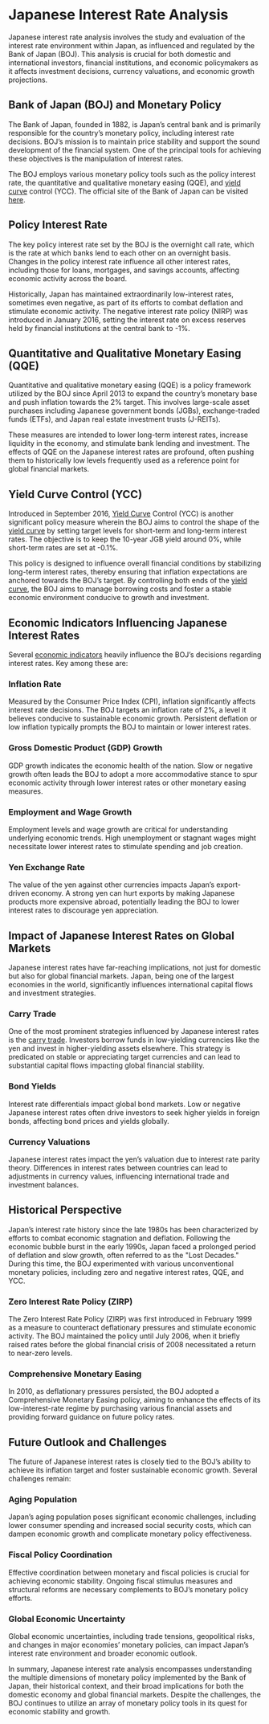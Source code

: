 # Japanese Interest Rate Analysis

Japanese interest rate analysis involves the study and evaluation of the interest rate environment within Japan, as influenced and regulated by the Bank of Japan (BOJ). This analysis is crucial for both domestic and international investors, financial institutions, and economic policymakers as it affects investment decisions, currency valuations, and economic growth projections.

## Bank of Japan (BOJ) and Monetary Policy

The Bank of Japan, founded in 1882, is Japan’s central bank and is primarily responsible for the country’s monetary policy, including interest rate decisions. BOJ’s mission is to maintain price stability and support the sound development of the financial system. One of the principal tools for achieving these objectives is the manipulation of interest rates. 

The BOJ employs various monetary policy tools such as the policy interest rate, the quantitative and qualitative monetary easing (QQE), and [yield curve](../y/yield_curve.md) control (YCC). The official site of the Bank of Japan can be visited [here](https://www.boj.or.jp/en/).

## Policy Interest Rate

The key policy interest rate set by the BOJ is the overnight call rate, which is the rate at which banks lend to each other on an overnight basis. Changes in the policy interest rate influence all other interest rates, including those for loans, mortgages, and savings accounts, affecting economic activity across the board.

Historically, Japan has maintained extraordinarily low-interest rates, sometimes even negative, as part of its efforts to combat deflation and stimulate economic activity. The negative interest rate policy (NIRP) was introduced in January 2016, setting the interest rate on excess reserves held by financial institutions at the central bank to -1%.

## Quantitative and Qualitative Monetary Easing (QQE)

Quantitative and qualitative monetary easing (QQE) is a policy framework utilized by the BOJ since April 2013 to expand the country’s monetary base and push inflation towards the 2% target. This involves large-scale asset purchases including Japanese government bonds (JGBs), exchange-traded funds (ETFs), and Japan real estate investment trusts (J-REITs).

These measures are intended to lower long-term interest rates, increase liquidity in the economy, and stimulate bank lending and investment. The effects of QQE on the Japanese interest rates are profound, often pushing them to historically low levels frequently used as a reference point for global financial markets.

## Yield Curve Control (YCC)

Introduced in September 2016, [Yield Curve](../y/yield_curve.md) Control (YCC) is another significant policy measure wherein the BOJ aims to control the shape of the [yield curve](../y/yield_curve.md) by setting target levels for short-term and long-term interest rates. The objective is to keep the 10-year JGB yield around 0%, while short-term rates are set at -0.1%.

This policy is designed to influence overall financial conditions by stabilizing long-term interest rates, thereby ensuring that inflation expectations are anchored towards the BOJ’s target. By controlling both ends of the [yield curve](../y/yield_curve.md), the BOJ aims to manage borrowing costs and foster a stable economic environment conducive to growth and investment.

## Economic Indicators Influencing Japanese Interest Rates

Several [economic indicators](../e/economic_indicators.md) heavily influence the BOJ’s decisions regarding interest rates. Key among these are:

### Inflation Rate

Measured by the Consumer Price Index (CPI), inflation significantly affects interest rate decisions. The BOJ targets an inflation rate of 2%, a level it believes conducive to sustainable economic growth. Persistent deflation or low inflation typically prompts the BOJ to maintain or lower interest rates.

### Gross Domestic Product (GDP) Growth

GDP growth indicates the economic health of the nation. Slow or negative growth often leads the BOJ to adopt a more accommodative stance to spur economic activity through lower interest rates or other monetary easing measures.

### Employment and Wage Growth

Employment levels and wage growth are critical for understanding underlying economic trends. High unemployment or stagnant wages might necessitate lower interest rates to stimulate spending and job creation.

### Yen Exchange Rate

The value of the yen against other currencies impacts Japan’s export-driven economy. A strong yen can hurt exports by making Japanese products more expensive abroad, potentially leading the BOJ to lower interest rates to discourage yen appreciation.

## Impact of Japanese Interest Rates on Global Markets

Japanese interest rates have far-reaching implications, not just for domestic but also for global financial markets. Japan, being one of the largest economies in the world, significantly influences international capital flows and investment strategies.

### Carry Trade

One of the most prominent strategies influenced by Japanese interest rates is the [carry trade](../c/carry_trade.md). Investors borrow funds in low-yielding currencies like the yen and invest in higher-yielding assets elsewhere. This strategy is predicated on stable or appreciating target currencies and can lead to substantial capital flows impacting global financial stability.

### Bond Yields

Interest rate differentials impact global bond markets. Low or negative Japanese interest rates often drive investors to seek higher yields in foreign bonds, affecting bond prices and yields globally.

### Currency Valuations

Japanese interest rates impact the yen’s valuation due to interest rate parity theory. Differences in interest rates between countries can lead to adjustments in currency values, influencing international trade and investment balances.

## Historical Perspective

Japan’s interest rate history since the late 1980s has been characterized by efforts to combat economic stagnation and deflation. Following the economic bubble burst in the early 1990s, Japan faced a prolonged period of deflation and slow growth, often referred to as the "Lost Decades." During this time, the BOJ experimented with various unconventional monetary policies, including zero and negative interest rates, QQE, and YCC.

### Zero Interest Rate Policy (ZIRP)

The Zero Interest Rate Policy (ZIRP) was first introduced in February 1999 as a measure to counteract deflationary pressures and stimulate economic activity. The BOJ maintained the policy until July 2006, when it briefly raised rates before the global financial crisis of 2008 necessitated a return to near-zero levels.

### Comprehensive Monetary Easing

In 2010, as deflationary pressures persisted, the BOJ adopted a Comprehensive Monetary Easing policy, aiming to enhance the effects of its low-interest-rate regime by purchasing various financial assets and providing forward guidance on future policy rates.

## Future Outlook and Challenges

The future of Japanese interest rates is closely tied to the BOJ’s ability to achieve its inflation target and foster sustainable economic growth. Several challenges remain:

### Aging Population

Japan’s aging population poses significant economic challenges, including lower consumer spending and increased social security costs, which can dampen economic growth and complicate monetary policy effectiveness.

### Fiscal Policy Coordination

Effective coordination between monetary and fiscal policies is crucial for achieving economic stability. Ongoing fiscal stimulus measures and structural reforms are necessary complements to BOJ’s monetary policy efforts.

### Global Economic Uncertainty

Global economic uncertainties, including trade tensions, geopolitical risks, and changes in major economies’ monetary policies, can impact Japan’s interest rate environment and broader economic outlook.

In summary, Japanese interest rate analysis encompasses understanding the multiple dimensions of monetary policy implemented by the Bank of Japan, their historical context, and their broad implications for both the domestic economy and global financial markets. Despite the challenges, the BOJ continues to utilize an array of monetary policy tools in its quest for economic stability and growth.
